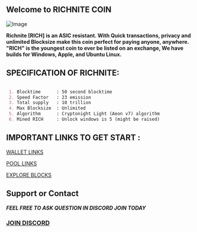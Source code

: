 ## Welcome to RICHNITE COIN 


![Image](https://cdn.discordapp.com/attachments/589835363091087385/589837465100222464/Picture100000000.png)

**Richnite [RICH] is an ASIC resistant.
With Quick transactions, privacy and unlimited Blocksize make this coin perfect for paying anyone, anywhere.**
**"RICH" is the youngest coin to ever be listed on an exchange, We have builds for Windows, Apple, and Ubuntu Linux.**


## SPECIFICATION OF RICHNITE: 
```MARKDOWN

 1. Blocktime      : 50 second blocktime
 2. Speed Factor   : 23 emission
 3. Total supply   : 10 trillion
 4. Max Blocksize  : Unlimited
 5. Algorithm      : Cryptonight Light (Aeon v7) algorithm  
 6. Mined RICH     : Unlock windows is 5 (might be raised)

```

## IMPORTANT LINKS TO GET START :


[WALLET LINKS](https://github.com/richnite-project/richnite/releases/tag/v5.0.0)

[POOL LINKS](http://pool.stx.nl/RICH/#)

[EXPLORE BLOCKS](http://be.stx.nl/RICH/)



## Support or Contact


***FEEL FREE TO ASK QUESTION IN DISCORD JOIN TODAY***

### [JOIN DISCORD](https://discord.gg/m7rdznM)
